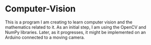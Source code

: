 # Computer-Vision
This is a program I am creating to learn computer vision and the mathematics related to it. As an initial step, I am using the OpenCV and NumPy libraries. Later, as it progresses, it might be implemented on an Arduino connected to a moving camera.
